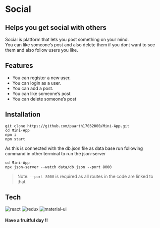 <h1 class="code-line" data-line-start=0 data-line-end=1 ><a id="Social_0"></a>Social</h1>
<h2 class="code-line" data-line-start=1 data-line-end=2 ><a id="Helps_you_get_social_with_others_1"></a>Helps you get social with others</h2>
<p class="has-line-data" data-line-start="3" data-line-end="5">Social is platform that lets you post something on your mind.<br>
You can like someone’s post and also delete them if you dont want to see them and also follow users you like.</p>
<h2 class="code-line" data-line-start=6 data-line-end=7 ><a id="Features_6"></a>Features</h2>
<ul>
<li class="has-line-data" data-line-start="8" data-line-end="9">You can register a new user.</li>
<li class="has-line-data" data-line-start="9" data-line-end="10">You can login as a user.</li>
<li class="has-line-data" data-line-start="10" data-line-end="11">You can add a post.</li>
<li class="has-line-data" data-line-start="11" data-line-end="12">You can like someone’s post</li>
<li class="has-line-data" data-line-start="12" data-line-end="14">You can delete someone’s post</li>
</ul>
<h2 class="code-line" data-line-start=14 data-line-end=15 ><a id="Installation_14"></a>Installation</h2>
<pre><code class="has-line-data" data-line-start="17" data-line-end="22" class="language-sh">git <span class="hljs-built_in">clone</span> https://github.com/paarth17032000/Mini-App.git
<span class="hljs-built_in">cd</span> Mini-App
npm i
npm start
</code></pre>
<p class="has-line-data" data-line-start="23" data-line-end="24">As this is connected with the db.json file as data base run following command in other terminal to run the json-server</p>
<pre><code class="has-line-data" data-line-start="26" data-line-end="29" class="language-sh"><span class="hljs-built_in">cd</span> Mini-App
npx json-server --watch data/db.json --port <span class="hljs-number">8000</span>
</code></pre>
<blockquote>
<p class="has-line-data" data-line-start="29" data-line-end="30">Note: <code>--port 8000</code> is required as all routes in the code are linked to that.</p>
</blockquote>
<h2 class="code-line" data-line-start=32 data-line-end=33 ><a id="Tech_32"></a>Tech</h2>
<div>  
    <img src=https://img.shields.io/badge/react-%23000000.svg?&style=for-the-badge&logo=react&logoColor=white%20alt=react%20style=%22margin-bottom:%205px; alt=react style="margin-bottom: 5px;" />
    <img src=https://img.shields.io/badge/redux-%23000000.svg?&style=for-the-badge&logo=redux&logoColor=white%20alt=redux%20style=%22margin-bottom:%205px; alt=redux style="margin-bottom: 5px;" />
    <img src=https://img.shields.io/badge/Material%20UI-%23000000.svg?&style=for-the-badge&logo=material-ui&logoColor=white%20alt=material-ui%20style=%22margin-bottom:%205px; alt=material-ui style="margin-bottom: 5px;" />

</div>  
<p class="has-line-data" data-line-start="37" data-line-end="38"><strong>Have a fruitful day !!</strong></p>
